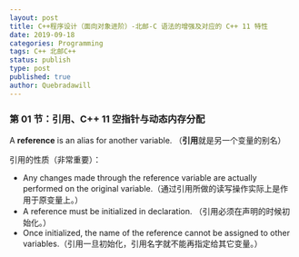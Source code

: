 ```yaml
---
layout: post
title: C++程序设计（面向对象进阶）-北邮-C 语法的增强及对应的 C++ 11 特性
date: 2019-09-18
categories: Programming
tags: C++ 北邮C++
status: publish
type: post
published: true
author: Quebradawill
---
```




### 第 01 节：引用、C++ 11 空指针与动态内存分配

A **reference** is an alias for another variable. （**引用**就是另一个变量的别名）

引用的性质（非常重要）：

- Any changes made through the reference variable are actually performed on the original variable.（通过引用所做的读写操作实际上是作用于原变量上。）
- A reference must be initialized in declaration. （引用必须在声明的时候初始化。）
- Once initialized, the name of the reference cannot be assigned to other variables.（引用一旦初始化，引用名字就不能再指定给其它变量。）